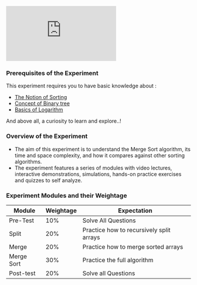  
<iframe src="https://www.youtube.com/embed/tX4ncWkh5wk" frameborder="0" allow="autoplay; encrypted-media" allowfullscreen></iframe>

### Prerequisites of the Experiment

This experiment requires you to have basic knowledge about :

   - [The Notion of Sorting](https://en.wikipedia.org/wiki/Sorting_algorithm)
   - [Concept of Binary tree](https://en.wikipedia.org/wiki/Binary_tree)
   - [Basics of Logarithm](https://en.wikipedia.org/wiki/Logarithm)

And above all, a curiosity to learn and explore..!

### Overview of the Experiment

- The aim of this experiment is to understand the Merge Sort algorithm, its time and space complexity, and how it compares against other sorting algorithms.
- The experiment features a series of modules with video lectures, interactive demonstrations, simulations, hands-on practice exercises and quizzes to self analyze.

### Experiment Modules and their Weightage

| Module  |Weightage  | Expectation  |   
|--------|----------|-----------------| 
| Pre-Test  | 10%  |Solve All Questions   |  
|Split   |20%   | Practice how to recursively split arrays  |  
|Merge   |  20% | Practice how to merge sorted arrays  |   
| Merge Sort  |30%   |  Practice the full algorithm | 
|  Post-test 	 |  20% | Solve all Questions  | 



